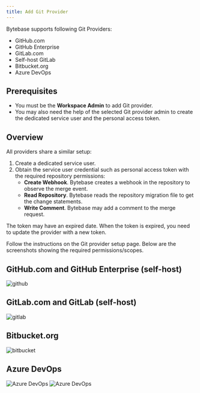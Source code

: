 ```yaml
---
title: Add Git Provider
---
```


Bytebase supports following Git Providers:

- GitHub.com
- GitHub Enterprise
- GitLab.com
- Self-host GitLab
- Bitbucket.org
- Azure DevOps

## Prerequisites

- You must be the **Workspace Admin** to add Git provider.
- You may also need the help of the selected Git provider admin to create the dedicated
  service user and the personal access token.

## Overview

All providers share a similar setup:

1. Create a dedicated service user.
1. Obtain the service user credential such as personal access token with the required repository permissions:
   - **Create Webhook**. Bytebase creates a webhook in the repository to observe the merge event.
   - **Read Repository**. Bytebase reads the repository migration file to get the change statements.
   - **Write Comment**. Bytebase may add a comment to the merge request.

<HintBlock type="info">

The token may have an expired date. When the token is expired, you need to update the provider with
a new token.

</HintBlock>

Follow the instructions on the Git provider setup page. Below are the screenshots showing the required
permissions/scopes.

## GitHub.com and GitHub Enterprise (self-host)

![github](/content/docs/vcs-integration/add-git-provider/github-access-token.webp)

## GitLab.com and GitLab (self-host)

![gitlab](/content/docs/vcs-integration/add-git-provider/gitlab-access-token.webp)

## Bitbucket.org

![bitbucket](/content/docs/vcs-integration/add-git-provider/bitbucket-app-password.webp)

## Azure DevOps

![Azure DevOps](/content/docs/vcs-integration/add-git-provider/azure-devops-access-token.webp)
![Azure DevOps](/content/docs/vcs-integration/add-git-provider/azure-devops-access-token2.webp)

